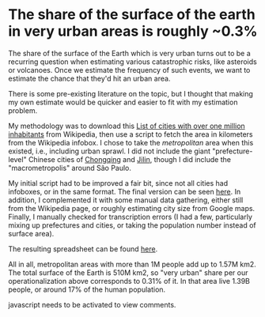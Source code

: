 The share of the surface of the earth in very urban areas is roughly ~0.3%
=======================================================

The share of the surface of the Earth which is very urban turns out to be a recurring question when estimating various catastrophic risks, like asteroids or volcanoes. Once we estimate the frequency of such events, we want to estimate the chance that they'd hit an urban area. 

There is some pre-existing literature on the topic, but I thought that making my own estimate would be quicker and easier to fit with my estimation problem.

My methodology was to download this [List of cities with over one million inhabitants](https://en.wikipedia.org/wiki/List_of_cities_with_over_one_million_inhabitants) from Wikipedia, then use a script to fetch the area in kilometers from the Wikipedia infobox. I chose to take the *metropolitan* area when this existed, i.e., including urban sprawl. I did not include the giant "prefecture-level" Chinese cities of [Chongqing](https://en.wikipedia.org/wiki/Chongqing) and [Jilin](https://en.wikipedia.org/wiki/Jilin), though I did include the "macrometropolis" around São Paulo.

My initial script had to be improved a fair bit, since not all cities had infoboxes, or in the same format. The final version can be seen [here](./.src/areas.sh). In addition, I complemented it with some manual data gathering, either still from the Wikipedia page, or roughly estimating city size from Google maps. Finally, I manually checked for transcription errors (I had a few, particularly mixing up prefectures and cities, or taking the population number instead of surface area).

The resulting spreadsheet can be found [here](./.src/List_of_cities_with_over_one_million_inhabitants_with_areas_manual.csv). 

All in all, metropolitan areas with more than 1M people add up to 1.57M km2. The total surface of the Earth is 510M km2, so "very urban" share per our operationalization above corresponds to 0.31% of it. In that area live 1.39B people, or around 17% of the human population.

<p>
  <section id='isso-thread'>
  <noscript>javascript needs to be activated to view comments.</noscript>
  </section>
</p>



